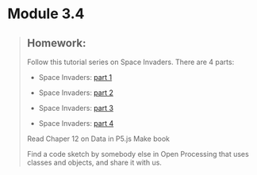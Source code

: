 
# Module 3.4

> ## Homework: 
>
>Follow this tutorial series on Space Invaders. There are 4 parts:
>
>* Space Invaders: [part 1](https://www.youtube.com/watch?v=FX-u9xtZhLA)
>
>* Space Invaders: [part 2](https://www.youtube.com/watch?v=5-wkZ4FZacE)
>
>* Space Invaders: [part 3](https://www.youtube.com/watch?v=lK8otXsChSU)
>
>* Space Invaders: [part 4](https://www.youtube.com/watch?v=exkKPEfkip8)
>
>
>Read Chaper 12 on Data in P5.js Make book
>
> Find a code sketch by somebody else in Open Processing that uses classes and objects, and share it with us. 
>
